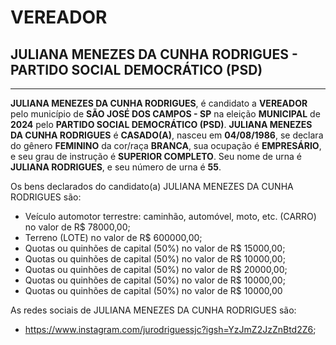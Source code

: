 # VEREADOR
## JULIANA  MENEZES DA CUNHA RODRIGUES - PARTIDO SOCIAL DEMOCRÁTICO (PSD)
---
**JULIANA  MENEZES DA CUNHA RODRIGUES**, é candidato a **VEREADOR** pelo município de **SÃO JOSÉ DOS CAMPOS - SP** na eleição **MUNICIPAL** de **2024** pelo **PARTIDO SOCIAL DEMOCRÁTICO (PSD)**.
**JULIANA  MENEZES DA CUNHA RODRIGUES** é **CASADO(A)**, nasceu em **04/08/1986**, se declara do gênero **FEMININO** da cor/raça **BRANCA**, sua ocupação é **EMPRESÁRIO**, e seu grau de instrução é **SUPERIOR COMPLETO**.
Seu nome de urna é **JULIANA RODRIGUES**, e seu número de urna é **55**.

Os bens declarados do candidato(a) JULIANA  MENEZES DA CUNHA RODRIGUES são: 
- Veículo automotor terrestre: caminhão, automóvel, moto, etc. (CARRO) no valor de R$ 78000,00;
- Terreno (LOTE) no valor de R$ 600000,00;
- Quotas ou quinhões de capital (50%) no valor de R$ 15000,00;
- Quotas ou quinhões de capital (50%) no valor de R$ 10000,00;
- Quotas ou quinhões de capital (50%) no valor de R$ 20000,00;
- Quotas ou quinhões de capital (50%) no valor de R$ 10000,00;
- Quotas ou quinhões de capital (50%) no valor de R$ 10000,00

As redes sociais de JULIANA  MENEZES DA CUNHA RODRIGUES são:
- https://www.instagram.com/jurodriguessjc?igsh=YzJmZ2JzZnBtd2Z6;
